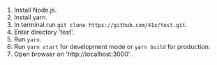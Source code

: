 1. Install Node.js.
2. Install yarn.
2. In terminal run `git clone https://github.com/41x/test.git`.
3. Enter directory 'test'.
4. Run `yarn`.
5. Run `yarn start` for development mode or `yarn build` for production.
6. Open browser on 'http://localhost:3000'.

